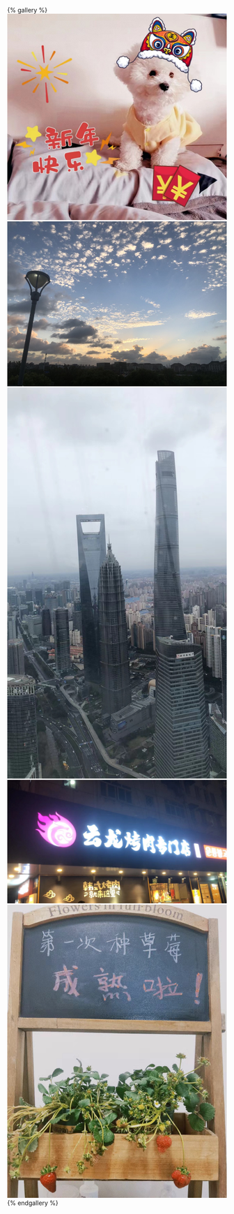 {% gallery %}
![](/gallery/world/south_country.jpg)
![](/gallery/world/cloud.jpg)
![](/gallery/world/ming_zhu.jpg)
![](/gallery/world/barbecue.jpg)
![](/gallery/world/strawberry.jpeg)
{% endgallery %}
